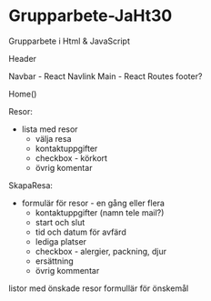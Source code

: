 # Grupparbete-JaHt30
Grupparbete i Html &amp; JavaScript


Header

Navbar - React Navlink 
Main - React Routes
footer?

Home()

Resor:
* lista med resor
    * välja resa
    * kontaktuppgifter
    * checkbox - körkort
    * övrig komentar


SkapaResa:
* formulär för resor - en gång eller flera
    * kontaktuppgifter (namn tele mail?)
    * start och slut
    * tid och datum för avfärd
    * lediga platser
    * checkbox - alergier, packning, djur
    * ersättning
    * övrig kommentar


listor med önskade resor
formullär för önskemål
